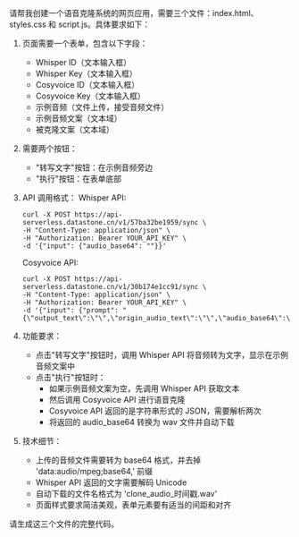 请帮我创建一个语音克隆系统的网页应用，需要三个文件：index.html、styles.css 和 script.js。具体要求如下：

1. 页面需要一个表单，包含以下字段：
   - Whisper ID（文本输入框）
   - Whisper Key（文本输入框）
   - Cosyvoice ID（文本输入框）
   - Cosyvoice Key（文本输入框）
   - 示例音频（文件上传，接受音频文件）
   - 示例音频文案（文本域）
   - 被克隆文案（文本域）

2. 需要两个按钮：
   - "转写文字"按钮：在示例音频旁边
   - "执行"按钮：在表单底部

3. API 调用格式：
   Whisper API:
   ```
   curl -X POST https://api-serverless.datastone.cn/v1/57ba32be1959/sync \
   -H "Content-Type: application/json" \
   -H "Authorization: Bearer YOUR_API_KEY" \
   -d '{"input": {"audio_base64": ""}}'
   ```

   Cosyvoice API:
   ```
   curl -X POST https://api-serverless.datastone.cn/v1/30b174e1cc91/sync \
   -H "Content-Type: application/json" \
   -H "Authorization: Bearer YOUR_API_KEY" \
   -d '{"input": {"prompt": "{\"output_text\":\"\",\"origin_audio_text\":\"\",\"audio_base64\":\"\"}"}}'
   ```

4. 功能要求：
   - 点击"转写文字"按钮时，调用 Whisper API 将音频转为文字，显示在示例音频文案中
   - 点击"执行"按钮时：
     * 如果示例音频文案为空，先调用 Whisper API 获取文本
     * 然后调用 Cosyvoice API 进行语音克隆
     * Cosyvoice API 返回的是字符串形式的 JSON，需要解析两次
     * 将返回的 audio_base64 转换为 wav 文件并自动下载

5. 技术细节：
   - 上传的音频文件需要转为 base64 格式，并去掉 'data:audio/mpeg;base64,' 前缀
   - Whisper API 返回的文字需要解码 Unicode
   - 自动下载的文件名格式为 'clone_audio_时间戳.wav'
   - 页面样式要求简洁美观，表单元素要有适当的间距和对齐

请生成这三个文件的完整代码。 